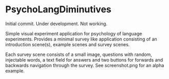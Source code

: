 PsychoLangDiminutives
===========
Initial commit. Under development. Not working.

Simple visual experiment application for psychology of language experiments. 
Provides a minimal survey like application consisting of an introduction scene(s), example scenes and survey scenes.

Each survey scene consists of a small image, questions with random, injectable words, a text field for answers and two buttons for forwards and backwards navigation through the survey. See screenshot.png for an alpha example.
